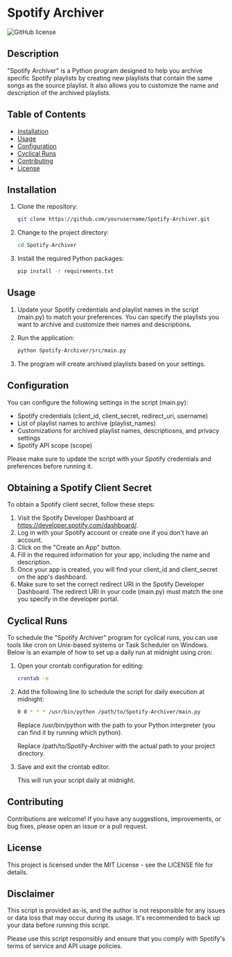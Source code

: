 # Spotify Archiver

![GitHub license](https://img.shields.io/badge/license-MIT-blue.svg)

## Description

"Spotify Archiver" is a Python program designed to help you archive specific Spotify playlists by creating new playlists that contain the same songs as the source playlist. It also allows you to customize the name and description of the archived playlists.

## Table of Contents

- [Installation](#installation)
- [Usage](#usage)
- [Configuration](#configuration)
- [Cyclical Runs](#cyclical-runs)
- [Contributing](#contributing)
- [License](#license)

## Installation

1. Clone the repository:

   ```sh   
   git clone https://github.com/yourusername/Spotify-Archiver.git
   ```

2. Change to the project directory:

    ```sh
    cd Spotify-Archiver
    ```

3. Install the required Python packages:

    ```sh
    pip install -r requirements.txt
    ```

## Usage

1. Update your Spotify credentials and playlist names in the script (main.py) to match your preferences. You can specify the playlists you want to archive and customize their names and descriptions.

2. Run the application:

    ```sh
    python Spotify-Archiver/src/main.py
    ```

3. The program will create archived playlists based on your settings.

## Configuration

You can configure the following settings in the script (main.py):

- Spotify credentials (client_id, client_secret, redirect_uri, username)
- List of playlist names to archive (playlist_names)
- Customizations for archived playlist names, descriptiosns, and privacy settings
- Spotify API scope (scope)

Please make sure to update the script with your Spotify credentials and preferences before running it.

## Obtaining a Spotify Client Secret

To obtain a Spotify client secret, follow these steps:

1. Visit the Spotify Developer Dashboard at https://developer.spotify.com/dashboard/.
2. Log in with your Spotify account or create one if you don't have an account.
3. Click on the "Create an App" button.
4. Fill in the required information for your app, including the name and description.
5. Once your app is created, you will find your client_id and client_secret on the app's dashboard.
6. Make sure to set the correct redirect URI in the Spotify Developer Dashboard. The redirect URI in your code (main.py) must match the one you specify in the developer portal.

## Cyclical Runs

To schedule the "Spotify Archiver" program for cyclical runs, you can use tools like cron on Unix-based systems or Task Scheduler on Windows. Below is an example of how to set up a daily run at midnight using cron:

1. Open your crontab configuration for editing:

    ```sh
    crontab -e
    ```

2. Add the following line to schedule the script for daily execution at midnight:

    ```sh
    0 0 * * * /usr/bin/python /path/to/Spotify-Archiver/main.py
    ```

    Replace /usr/bin/python with the path to your Python interpreter (you can find it by running which python).

    Replace /path/to/Spotify-Archiver with the actual path to your project directory.

3. Save and exit the crontab editor.

    This will run your script daily at midnight.

## Contributing

Contributions are welcome! If you have any suggestions, improvements, or bug fixes, please open an issue or a pull request.

## License

This project is licensed under the MIT License - see the LICENSE file for details.

## Disclaimer
This script is provided as-is, and the author is not responsible for any issues or data loss that may occur during its usage. It's recommended to back up your data before running this script.

Please use this script responsibly and ensure that you comply with Spotify's terms of service and API usage policies.